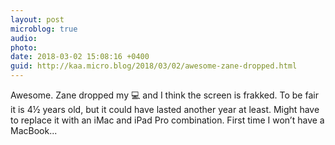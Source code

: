 ```yaml
---
layout: post
microblog: true
audio: 
photo: 
date: 2018-03-02 15:08:16 +0400
guid: http://kaa.micro.blog/2018/03/02/awesome-zane-dropped.html
---
```

Awesome. Zane dropped my 💻 and I think the screen is frakked. To be fair it is 4½ years old, but it could have lasted another year at least. Might have to replace it with an iMac and iPad Pro combination. First time I won’t have a MacBook...
